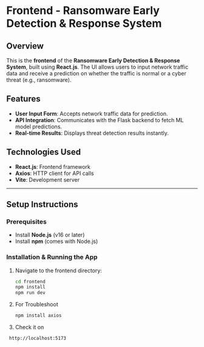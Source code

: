 # Frontend - Ransomware Early Detection & Response System

## Overview
This is the **frontend** of the **Ransomware Early Detection & Response System**, built using **React.js**. The UI allows users to input network traffic data and receive a prediction on whether the traffic is normal or a cyber threat (e.g., ransomware).

## Features
- **User Input Form**: Accepts network traffic data for prediction.
- **API Integration**: Communicates with the Flask backend to fetch ML model predictions.
- **Real-time Results**: Displays threat detection results instantly.

## Technologies Used
- **React.js**: Frontend framework
- **Axios**: HTTP client for API calls
- **Vite**: Development server

---

## Setup Instructions
### Prerequisites
- Install **Node.js** (v16 or later)
- Install **npm** (comes with Node.js)

### Installation & Running the App
1. Navigate to the frontend directory:
   ```sh
   cd frontend
   npm install
   npm run dev

2. For Troubleshoot
   ```sh
   npm install axios

3. Check it on
  ```sh
   http://localhost:5173


